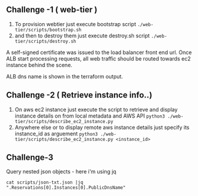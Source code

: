 ## Challenge -1 ( web-tier )

1. To provision webtier just execute bootstrap script 
  ```./web-tier/scripts/bootstrap.sh```
1. and then to destroy them just execute destroy.sh script
  `./web-tier/scripts/destroy.sh`

A self-signed certificate was issued to the load balancer front end url.
Once ALB start processing requests, all web traffic should be routed towards ec2 instance behind the scene.

ALB dns name is shown in the terraform output.

## Challenge -2 ( Retrieve instance info..)

1. On aws ec2 instance just execute the script to retrieve and display instance details on from local metadata and AWS API
  ```python3 ./web-tier/scripts/describe_ec2_instance.py```
1. Anywhere else or to display remote aws instance details just specify its instance_id as arguement
  ```python3 ./web-tier/scripts/describe_ec2_instance.py <instance_id>```
    
## Challenge-3
Query nested json objects - here i'm using jq

```cat scripts/json-txt.json |jq ".Reservations[0].Instances[0].PublicDnsName"```
